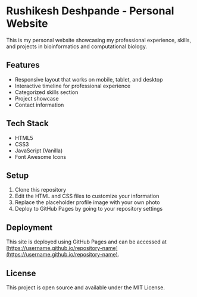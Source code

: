 # Rushikesh Deshpande - Personal Website

This is my personal website showcasing my professional experience, skills, and projects in bioinformatics and computational biology.

## Features

- Responsive layout that works on mobile, tablet, and desktop
- Interactive timeline for professional experience
- Categorized skills section
- Project showcase
- Contact information

## Tech Stack

- HTML5
- CSS3
- JavaScript (Vanilla)
- Font Awesome Icons

## Setup

1. Clone this repository
2. Edit the HTML and CSS files to customize your information
3. Replace the placeholder profile image with your own photo
4. Deploy to GitHub Pages by going to your repository settings

## Deployment

This site is deployed using GitHub Pages and can be accessed at [https://username.github.io/repository-name](https://username.github.io/repository-name).

## License

This project is open source and available under the MIT License.

